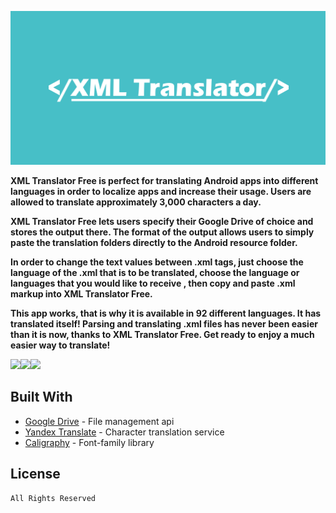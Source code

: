 ![](static/banner.png)

<!-- <a href='https://play.google.com/store/apps/details?id=com.jantzapps.jantz.xmltranslatorfree&pcampaignid=MKT-Other-global-all-co-prtnr-py-PartBadge-Mar2515-1'><img alt='Get it on Google Play' src='https://play.google.com/intl/en_us/badges/images/generic/en_badge_web_generic.png' height='65'/></a> -->

**XML Translator Free is perfect for translating Android apps into different languages in order to localize apps and increase their usage. Users are allowed to translate approximately 3,000 characters a day.**

**XML Translator Free lets users specify their Google Drive of choice and stores the output there. The format of the output allows users to simply paste the translation folders directly to the Android resource folder.**

**In order to change the text values between .xml tags, just choose the language of the .xml that is to be translated, choose the language or languages that you would like to receive , then copy and paste .xml markup into XML Translator Free.**

**This app works, that is why it is available in 92 different languages. It has translated itself! Parsing and translating .xml files has never been easier than it is now, thanks to XML Translator Free. Get ready to enjoy a much easier way to translate!**

![](static/xml_translator_upload_small.png)![](static/xml_translator_choose_small.png)![](static/xml_translator_translate_small.png)

## Built With

* [Google Drive](https://developers.google.com/drive/) - File management api
* [Yandex Translate](https://tech.yandex.com/translate/) - Character translation service
* [Caligraphy](https://github.com/InflationX/Calligraphy) - Font-family library

## License

```
All Rights Reserved
```

